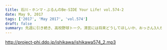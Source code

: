 ```yaml
---
title: 石川・ホンマ・ぶるんのBe-SIDE Your Life! vol.574-2
date: May 9, 2017
tags: ['2017', 'May 2017', 'vol.574']
draft: false
summary: 先週に引き続き、高校野球トーク。清宮には将来どうしてほしいか、おっさん3人が勝手に話しています。MIURA
---
```


http://project-phi.ddo.jp/ishikawa/ishikawa574_2.mp3